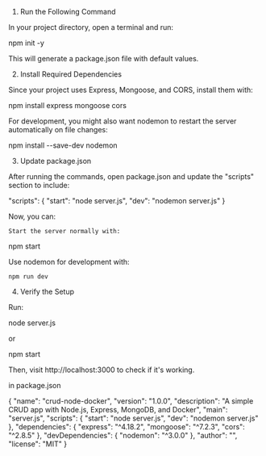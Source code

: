 1. Run the Following Command

In your project directory, open a terminal and run:

npm init -y

This will generate a package.json file with default values.


2. Install Required Dependencies

Since your project uses Express, Mongoose, and CORS, install them with:

npm install express mongoose cors

For development, you might also want nodemon to restart the server automatically on file changes:

npm install --save-dev nodemon

3. Update package.json

After running the commands, open package.json and update the "scripts" section to include:

"scripts": {
  "start": "node server.js",
  "dev": "nodemon server.js"
}


Now, you can:

    Start the server normally with:

npm start

Use nodemon for development with:

    npm run dev

4. Verify the Setup

Run:

node server.js

or

npm start

Then, visit http://localhost:3000 to check if it's working.


in package.json 


{
  "name": "crud-node-docker",
  "version": "1.0.0",
  "description": "A simple CRUD app with Node.js, Express, MongoDB, and Docker",
  "main": "server.js",
  "scripts": {
    "start": "node server.js",
    "dev": "nodemon server.js"
  },
  "dependencies": {
    "express": "^4.18.2",
    "mongoose": "^7.2.3",
    "cors": "^2.8.5"
  },
  "devDependencies": {
    "nodemon": "^3.0.0"
  },
  "author": "",
  "license": "MIT"
}
